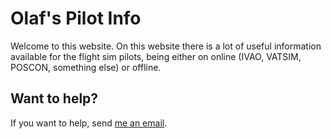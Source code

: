 # Olaf's Pilot Info

Welcome to this website. On this website there is a lot of useful information available for the flight sim pilots, being either on online (IVAO, VATSIM, POSCON, something else) or offline.

## Want to help?

If you want to help, send [me an email](mailto:piloting@olafblom.nl).
